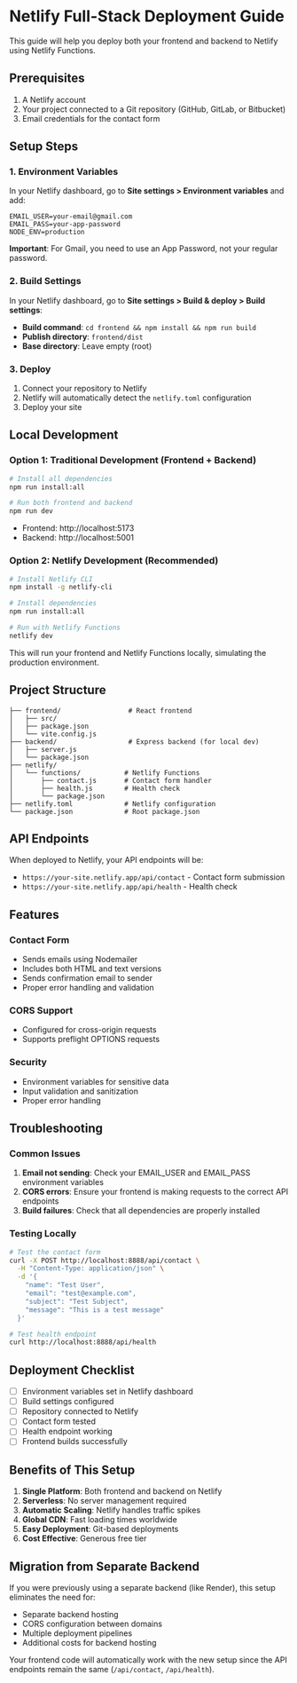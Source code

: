 # Netlify Full-Stack Deployment Guide

This guide will help you deploy both your frontend and backend to Netlify using Netlify Functions.

## Prerequisites

1. A Netlify account
2. Your project connected to a Git repository (GitHub, GitLab, or Bitbucket)
3. Email credentials for the contact form

## Setup Steps

### 1. Environment Variables

In your Netlify dashboard, go to **Site settings > Environment variables** and add:

```
EMAIL_USER=your-email@gmail.com
EMAIL_PASS=your-app-password
NODE_ENV=production
```

**Important**: For Gmail, you need to use an App Password, not your regular password.

### 2. Build Settings

In your Netlify dashboard, go to **Site settings > Build & deploy > Build settings**:

- **Build command**: `cd frontend && npm install && npm run build`
- **Publish directory**: `frontend/dist`
- **Base directory**: Leave empty (root)

### 3. Deploy

1. Connect your repository to Netlify
2. Netlify will automatically detect the `netlify.toml` configuration
3. Deploy your site

## Local Development

### Option 1: Traditional Development (Frontend + Backend)

```bash
# Install all dependencies
npm run install:all

# Run both frontend and backend
npm run dev
```

- Frontend: http://localhost:5173
- Backend: http://localhost:5001

### Option 2: Netlify Development (Recommended)

```bash
# Install Netlify CLI
npm install -g netlify-cli

# Install dependencies
npm run install:all

# Run with Netlify Functions
netlify dev
```

This will run your frontend and Netlify Functions locally, simulating the production environment.

## Project Structure

```
├── frontend/                 # React frontend
│   ├── src/
│   ├── package.json
│   └── vite.config.js
├── backend/                  # Express backend (for local dev)
│   ├── server.js
│   └── package.json
├── netlify/
│   └── functions/           # Netlify Functions
│       ├── contact.js       # Contact form handler
│       ├── health.js        # Health check
│       └── package.json
├── netlify.toml             # Netlify configuration
└── package.json             # Root package.json
```

## API Endpoints

When deployed to Netlify, your API endpoints will be:

- `https://your-site.netlify.app/api/contact` - Contact form submission
- `https://your-site.netlify.app/api/health` - Health check

## Features

### Contact Form
- Sends emails using Nodemailer
- Includes both HTML and text versions
- Sends confirmation email to sender
- Proper error handling and validation

### CORS Support
- Configured for cross-origin requests
- Supports preflight OPTIONS requests

### Security
- Environment variables for sensitive data
- Input validation and sanitization
- Proper error handling

## Troubleshooting

### Common Issues

1. **Email not sending**: Check your EMAIL_USER and EMAIL_PASS environment variables
2. **CORS errors**: Ensure your frontend is making requests to the correct API endpoints
3. **Build failures**: Check that all dependencies are properly installed

### Testing Locally

```bash
# Test the contact form
curl -X POST http://localhost:8888/api/contact \
  -H "Content-Type: application/json" \
  -d '{
    "name": "Test User",
    "email": "test@example.com",
    "subject": "Test Subject",
    "message": "This is a test message"
  }'

# Test health endpoint
curl http://localhost:8888/api/health
```

## Deployment Checklist

- [ ] Environment variables set in Netlify dashboard
- [ ] Build settings configured
- [ ] Repository connected to Netlify
- [ ] Contact form tested
- [ ] Health endpoint working
- [ ] Frontend builds successfully

## Benefits of This Setup

1. **Single Platform**: Both frontend and backend on Netlify
2. **Serverless**: No server management required
3. **Automatic Scaling**: Netlify handles traffic spikes
4. **Global CDN**: Fast loading times worldwide
5. **Easy Deployment**: Git-based deployments
6. **Cost Effective**: Generous free tier

## Migration from Separate Backend

If you were previously using a separate backend (like Render), this setup eliminates the need for:

- Separate backend hosting
- CORS configuration between domains
- Multiple deployment pipelines
- Additional costs for backend hosting

Your frontend code will automatically work with the new setup since the API endpoints remain the same (`/api/contact`, `/api/health`).
